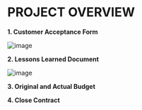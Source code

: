 # PROJECT OVERVIEW

**1. Customer Acceptance Form**

![image](https://user-images.githubusercontent.com/122208663/211613431-b70558bc-159e-4812-b406-f4c8692b24ed.png)

**2. Lessons Learned Document**

![image](https://user-images.githubusercontent.com/122208663/211617498-59a49759-d43f-40af-bf4a-6eda938524af.png)

**3. Original and Actual Budget** 

**4. Close Contract** 
